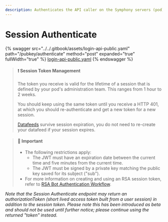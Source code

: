 ```yaml
---
description: Authenticates the API caller on the Symphony servers (pod) using a JWT.
---
```


# Session Authenticate

{% swagger src="../../.gitbook/assets/login-api-public.yaml" path="/pubkey/authenticate" method="post" expanded="true" fullWidth="true" %}
[login-api-public.yaml](../../.gitbook/assets/login-api-public.yaml)
{% endswagger %}

> #### ❗️ Session Token Management
>
> The token you receive is valid for the lifetime of a session that is defined by your pod's administration team. This ranges from 1 hour to 2 weeks.
>
> You should keep using the same token until you receive a HTTP 401, at which you should re-authenticate and get a new token for a new session.
>
> [Datafeeds](../datafeed/) survive session expiration, you do not need to re-create your datafeed if your session expires.

> #### 🚧 Important
>
> * The following restrictions apply:
>   * The JWT must have an expiration date between the current time and five minutes from the current time.
>   * The JWT must be signed by a private key matching the public key saved for its subject ("sub").
> * For more information on creating and using an RSA session token, refer to [RSA Bot Authentication Workflow](https://docs.developers.symphony.com/building-bots-on-symphony/authentication/rsa-authentication).

_Note that the Session Authenticate endpoint may return an authorizationToken (short lived access token built from a user session) in addition to the session token. Please note this has been introduced as beta and should not be used until further notice; please continue using the returned "token" instead._
